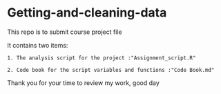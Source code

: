 # Getting-and-cleaning-data
This repo is to submit course project file

It contains two items:

    1. The analysis script for the project :"Assignment_script.R"
    
    2. Code book for the script variables and functions :"Code Book.md"

Thank you for your time to review my work, good day
